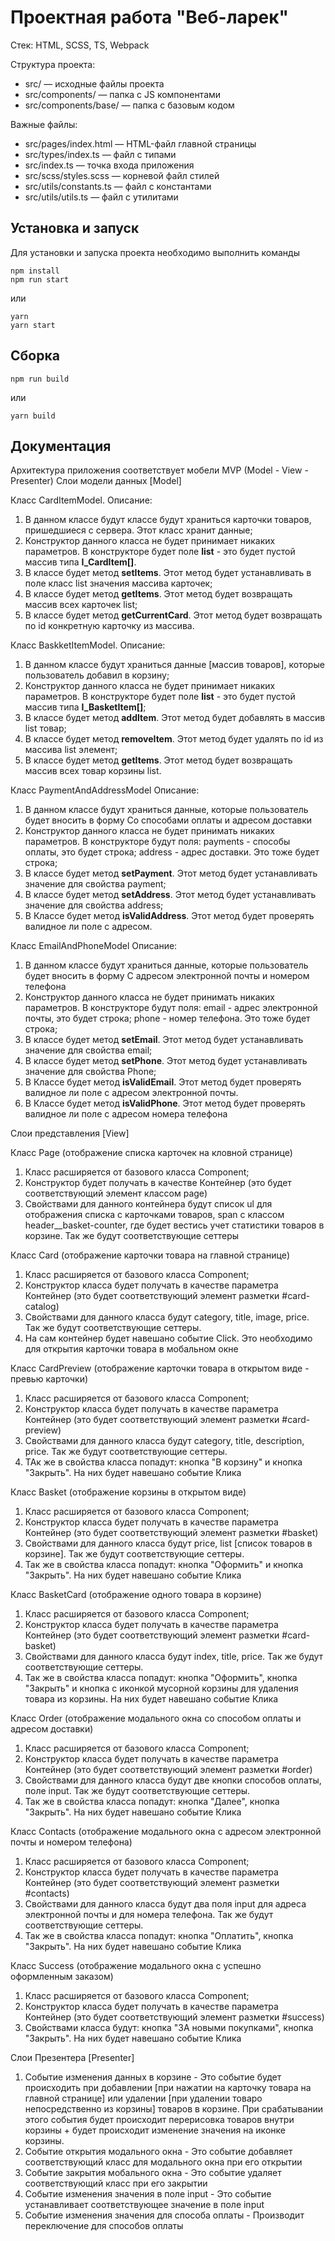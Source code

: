 # Проектная работа "Веб-ларек"

Стек: HTML, SCSS, TS, Webpack

Структура проекта:
- src/ — исходные файлы проекта
- src/components/ — папка с JS компонентами
- src/components/base/ — папка с базовым кодом

Важные файлы:
- src/pages/index.html — HTML-файл главной страницы
- src/types/index.ts — файл с типами
- src/index.ts — точка входа приложения
- src/scss/styles.scss — корневой файл стилей
- src/utils/constants.ts — файл с константами
- src/utils/utils.ts — файл с утилитами

## Установка и запуск
Для установки и запуска проекта необходимо выполнить команды

```
npm install
npm run start
```

или

```
yarn
yarn start
```
## Сборка

```
npm run build
```

или

```
yarn build
```

## Документация
Архитектура приложения соответствует мобели MVP (Model - View - Presenter)
Слои модели данных [Model]

Класс CardItemModel.
Описание:
1. В данном классе будут классе будут храниться карточки товаров, пришедшиеся с сервера. Этот класс хранит данные;
2. Конструктор данного класса не будет принимает никаких параметров. В конструкторе будет поле **list** - это будет пустой массив типа **I_CardItem[]**.
3. В классе будет метод **setItems**. Этот метод будет устанавливать в поле класс list значения массива карточек;
4. В классе будет метод **getItems**. Этот метод будет возвращать массив всех карточек list;
5. В классе будет метод **getCurrentCard**. Этот метод будет возвращать по id конкретную карточку из массива.

Класс BaskketItemModel.
Описание:
1. В данном классе будут храниться данные [массив товаров], которые пользователь добавил в корзину;
2. Конструктор данного класса не будет принимает никаких параметров. В конструкторе будет поле **list** - это будет пустой массив типа **I_BasketItem[]**;
3. В классе будет метод **addItem**. Этот метод будет добавлять в массив list товар;
4. В классе будет метод **removeItem**. Этот метод будет удалять по id из массива list элемент;
5. В классе будет метод **getItems**. Этот метод будет возвращать массив всех товар корзины list.

Класс PaymentAndAddressModel
Описание:
1. В данном классе будут храниться данные, которые пользователь будет вносить в форму Со способами оплаты и адресом доставки
2. Конструктор данного класса не будет принимать никаких параметров. В конструкторе будут поля:
    payments - способы оплаты, это будет строка;
    address - адрес доставки. Это тоже будет строка;
3. В классе будет метод **setPayment**. Этот метод будет устанавливать значение для свойства payment;
4. В классе будет метод **setAddress**. Этот метод будет устанавливать значение для свойства address;
5. В Классе будет метод **isValidAddress**. Этот метод будет проверять валидное ли поле с адресом.

Класс EmailAndPhoneModel
Описание: 
1. В данном классе будут храниться данные, которые пользователь будет вносить в форму С адресом электронной почты и номером телефона
2. Конструктор данного класса не будет принимать никаких параметров. В конструкторе будут поля:
    email - адрес электронной почты, это будет строка;
    phone - номер телефона. Это тоже будет строка;
3. В классе будет метод **setEmail**. Этот метод будет устанавливать значение для свойства email;
4. В классе будет метод **setPhone**. Этот метод будет устанавливать значение для свойства Phone;
5. В Классе будет метод **isValidEmail**. Этот метод будет проверять валидное ли поле с адресом электронной почты.
6. В Классе будет метод **isValidPhone**. Этот метод будет проверять валидное ли поле с адресом номера телефона

Слои представления [View]

Класс Page (отображение списка карточек на кловной странице)
1. Класс расширяется от базового класса Component;
2. Конструктор будет получать в качестве Контейнер (это будет соответствующий элемент классом page)
3. Свойствами для данного контейнера будут список ul для отображения списка с карточками товаров, span с классом header__basket-counter, где будет вестись учет статистики товаров в корзине. Так же будут соответствующие сеттеры

Класс Card (отображение карточки товара на главной странице)
1. Класс расширяется от базового класса Component;
2. Конструктор класса будет получать в качестве параметра Контейнер (это будет соответствующий элемент разметки #card-catalog)
3. Свойствами для данного класса будут category, title, image, price. Так же будут соответствующие сеттеры.
4. На сам контейнер будет навешано событие Click. Это необходимо для открытия карточки товара в мобальном окне

Класс CardPreview (отображение карточки товара в открытом виде - превью карточки)
1. Класс расширяется от базового класса Component;
2. Конструктор класса будет получать в качестве параметра Контейнер (это будет соответствующий элемент разметки #card-preview)
3. Свойствами для данного класса будут category, title, description, price. Так же будут соответствующие сеттеры.
4. ТАк же в свойства класса попадут: кнопка "В корзину" и кнопка "Закрыть". На них будет навешано событие Клика

Класс Basket (отображение корзины в открытом виде)
1. Класс расширяется от базового класса Component;
2. Конструктор класса будет получать в качестве параметра Контейнер (это будет соответствующий элемент разметки #basket)
3. Свойствами для данного класса будут price, list [список товаров в корзине]. Так же будут соответствующие сеттеры.
4. Так же в свойства класса попадут: кнопка "Оформить" и кнопка "Закрыть". На них будет навешано событие Клика

Класс BasketCard (отображение одного товара в корзине)
1. Класс расширяется от базового класса Component;
2. Конструктор класса будет получать в качестве параметра Контейнер (это будет соответствующий элемент разметки #card-basket)
3. Свойствами для данного класса будут index, title, price. Так же будут соответствующие сеттеры.
4. Так же в свойства класса попадут: кнопка "Оформить", кнопка "Закрыть" и кнопка с иконкой мусорной корзины для удаления товара из корзины. На них будет навешано событие Клика

Класс Order (отображение модального окна со способом оплаты и адресом доставки)
1. Класс расширяется от базового класса Component;
2. Конструктор класса будет получать в качестве параметра Контейнер (это будет соответствующий элемент разметки #order)
3. Свойствами для данного класса будут две кнопки способов оплаты, поле input. Так же будут соответствующие сеттеры.
4. Так же в свойства класса попадут: кнопка "Далее", кнопка "Закрыть". На них будет навешано событие Клика

Класс Contacts (отображение модального окна с адресом электронной почты и номером телефона)
1. Класс расширяется от базового класса Component;
2. Конструктор класса будет получать в качестве параметра Контейнер (это будет соответствующий элемент разметки #contacts)
3. Свойствами для данного класса будут два поля input для адреса электронной почты и для номера телефона. Так же будут соответствующие сеттеры.
4. Так же в свойства класса попадут: кнопка "Оплатить", кнопка "Закрыть". На них будет навешано событие Клика

Класс Success (отображение модального окна с успешно оформленным заказом)
1. Класс расширяется от базового класса Component;
2. Конструктор класса будет получать в качестве параметра Контейнер (это будет соответствующий элемент разметки #success)
3. Свойствами класса будут: кнопка "ЗА новыми покупками", кнопка "Закрыть". На них будет навешано событие Клика


Слои Презентера [Presenter]

1. Событие изменения данных в корзине - Это событие будет происходить при добавлении [при нажатии на карточку товара на главной странице] или удалении [при удалении товаро непосредственно из корзины] товаров в корзине. При срабатывании этого события будет происходит перерисовка товаров внутри корзины + будет происходит изменение значения на иконке корзины.
2. Событие открытия модального окна - Это событие добавляет соответствующий класс для модального окна при его открытии
3. Событие закрытия мобального окна - Это событие удаляет соответствующий класс при его закрытии
4. Событие изменения значения в поле input - Это событие устанавливает соответствующее значение в поле input
5. Событие изменения значения для способа оплаты - Производит переключение для способов оплаты